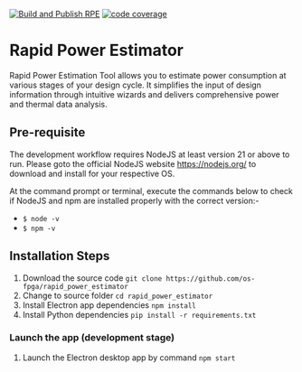 [![Build and Publish RPE](https://github.com/os-fpga/rapid_power_estimator/actions/workflows/rpe_test.yml/badge.svg)](https://github.com/os-fpga/rapid_power_estimator/actions/workflows/rpe_test.yml)
[![code coverage](https://codecov.io/gh/os-fpga/rapid_power_estimator/graph/badge.svg?token=O98SZ9DI28)](https://codecov.io/gh/os-fpga/rapid_power_estimator)

# Rapid Power Estimator

Rapid Power Estimation Tool allows you to estimate power consumption at various stages of your design cycle. It simplifies the input of design information through intuitive wizards and delivers comprehensive power and thermal data analysis.

## Pre-requisite

The development workflow requires NodeJS at least version 21 or above to run. Please goto the official NodeJS website https://nodejs.org/ to download and install for your respective OS.

At the command prompt or terminal, execute the commands below to check if NodeJS and npm are installed properly with the correct version:-

- `$ node -v`
- `$ npm -v`

## Installation Steps

1. Download the source code `git clone https://github.com/os-fpga/rapid_power_estimator`
2. Change to source folder `cd rapid_power_estimator`
3. Install Electron app dependencies `npm install`
4. Install Python dependencies `pip install -r requirements.txt`

### Launch the app (development stage)

1. Launch the Electron desktop app by command `npm start`
